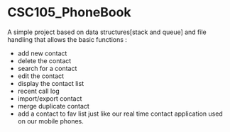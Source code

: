 # CSC105_PhoneBook

A simple project based on data structures[stack and queue] and file handling that allows the basic functions :
- add new contact
- delete the contact
- search for a contact
- edit the contact
- display the contact list
- recent call log
- import/export contact   
- merge duplicate contact
- add a contact to fav list
just like our real time contact application used on our mobile phones.

